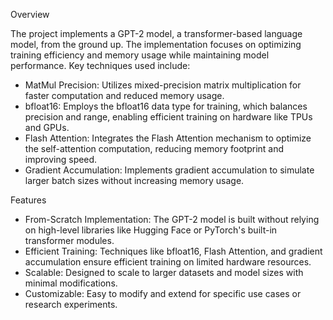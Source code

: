 Overview

The project implements a GPT-2 model, a transformer-based language model, from the ground up. The implementation focuses on optimizing training efficiency and memory usage while maintaining model performance. Key techniques used include:

- MatMul Precision: Utilizes mixed-precision matrix multiplication for faster computation and reduced memory usage.
- bfloat16: Employs the bfloat16 data type for training, which balances precision and range, enabling efficient training on hardware like TPUs and GPUs.
- Flash Attention: Integrates the Flash Attention mechanism to optimize the self-attention computation, reducing memory footprint and improving speed.
- Gradient Accumulation: Implements gradient accumulation to simulate larger batch sizes without increasing memory usage.

Features
- From-Scratch Implementation: The GPT-2 model is built without relying on high-level libraries like Hugging Face or PyTorch's built-in transformer modules.
- Efficient Training: Techniques like bfloat16, Flash Attention, and gradient accumulation ensure efficient training on limited hardware resources.
- Scalable: Designed to scale to larger datasets and model sizes with minimal modifications.
- Customizable: Easy to modify and extend for specific use cases or research experiments.
